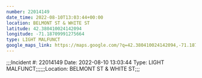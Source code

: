 ```yaml
---
number: 22014149
date_time: 2022-08-10T13:03:44+00:00
location: BELMONT ST & WHITE ST
latitude: 42.380410024142094
longitude: -71.18709991275664
type: LIGHT MALFUNCT
google_maps_link: https://maps.google.com/?q=42.380410024142094,-71.18709991275664
---
```


;;;Incident #: 22014149  Date: 2022-08-10 13:03:44   Type: LIGHT MALFUNCT;;;;;;Location: BELMONT ST & WHITE ST;;;
